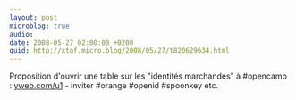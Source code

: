 ```yaml
---
layout: post
microblog: true
audio: 
date: 2008-05-27 02:00:00 +0200
guid: http://xtof.micro.blog/2008/05/27/t820629634.html
---
```

Proposition d'ouvrir une table sur les "identités marchandes" à #opencamp : [yweb.com/u1](http://yweb.com/u1) - inviter #orange #openid #spoonkey etc.
